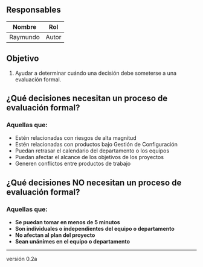 ## Responsables
Nombre     | Rol
-----------|------------------
Raymundo   | Autor

## Objetivo
1. Ayudar a determinar cuándo una decisión debe someterse a una evaluación formal.

## ¿Qué decisiones necesitan un proceso de evaluación formal?
### Aquellas que:
* Estén relacionadas con riesgos de alta magnitud
* Estén relacionadas con productos bajo Gestión de Configuración
* Puedan retrasar el calendario del departamento o los equipos
* Puedan afectar el alcance de los objetivos de los proyectos
* Generen conflictos entre productos de trabajo

## ¿Qué decisiones NO necesitan un proceso de evaluación formal?
### Aquellas que:
* **Se puedan tomar en menos de 5 minutos**
* **Son individuales o independientes del equipo o departamento**
* **No afectan al plan del proyecto**
* **Sean unánimes en el equipo o departamento**

***
versión 0.2a